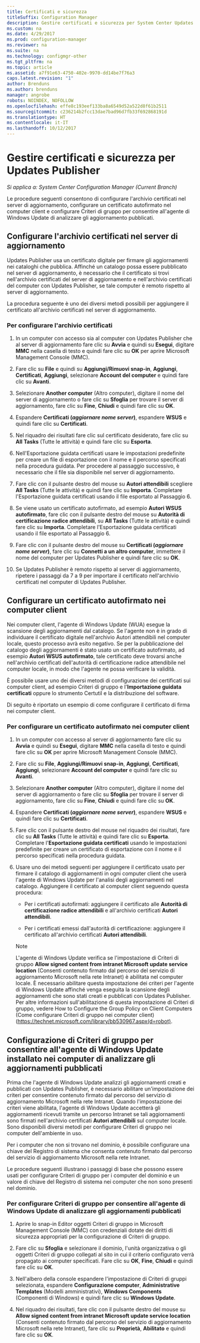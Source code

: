 ```yaml
---
title: Certificati e sicurezza
titleSuffix: Configuration Manager
description: Gestire certificati e sicurezza per System Center Updates Publisher
ms.custom: na
ms.date: 4/29/2017
ms.prod: configuration-manager
ms.reviewer: na
ms.suite: na
ms.technology: configmgr-other
ms.tgt_pltfrm: na
ms.topic: article
ms.assetid: a7f91e63-4750-402e-9970-dd14be7f76a3
caps.latest.revision: "1"
author: Brenduns
ms.author: brenduns
manager: angrobe
robots: NOINDEX, NOFOLLOW
ms.openlocfilehash: effe8c193eef133ba8a6549d52a522d8f61b2511
ms.sourcegitcommit: c236214b2fcc13dae7bad96d7fb33f692868191d
ms.translationtype: HT
ms.contentlocale: it-IT
ms.lasthandoff: 10/12/2017
---
```

# <a name="manage-certificates-and-security-for-updates-publisher"></a>Gestire certificati e sicurezza per Updates Publisher

*Si applica a: System Center Configuration Manager (Current Branch)*

Le procedure seguenti consentono di configurare l'archivio certificati nel server di aggiornamento, configurare un certificato autofirmato nel computer client e configurare Criteri di gruppo per consentire all'agente di Windows Update di analizzare gli aggiornamento pubblicati.

## <a name="configure-the-certificate-store-on-the-update-server"></a>Configurare l'archivio certificati nel server di aggiornamento
 Updates Publisher usa un certificato digitale per firmare gli aggiornamenti nei cataloghi che pubblica. Affinché un catalogo possa essere pubblicato nel server di aggiornamento, è necessario che il certificato si trovi nell'archivio certificati del server di aggiornamento e nell'archivio certificati del computer con Updates Publisher, se tale computer è remoto rispetto al server di aggiornamento.

La procedura seguente è uno dei diversi metodi possibili per aggiungere il certificato all'archivio certificati nel server di aggiornamento.

### <a name="to-configure-the-certificate-store"></a>Per configurare l'archivio certificati
1.  In un computer con accesso sia al computer con Updates Publisher che al server di aggiornamento fare clic su **Avvia** e quindi su **Esegui**, digitare **MMC** nella casella di testo e quindi fare clic su **OK** per aprire Microsoft Management Console (MMC).

2.  Fare clic su **File** e quindi su **Aggiungi/Rimuovi snap-in**, **Aggiungi**, **Certificati**, **Aggiungi**, selezionare **Account del computer** e quindi fare clic su **Avanti**.

3.  Selezionare **Another computer** (Altro computer), digitare il nome del server di aggiornamento o fare clic su **Sfoglia** per trovare il server di aggiornamento, fare clic su **Fine**, **Chiudi** e quindi fare clic su **OK**.

4.  Espandere **Certificati (*aggiornare nome server*)**, espandere **WSUS** e quindi fare clic su **Certificati**.

5.  Nel riquadro dei risultati fare clic sul certificato desiderato, fare clic su **All Tasks** (Tutte le attività) e quindi fare clic su **Esporta**.

6.  Nell'Esportazione guidata certificati usare le impostazioni predefinite per creare un file di esportazione con il nome e il percorso specificati nella procedura guidata. Per procedere al passaggio successivo, è necessario che il file sia disponibile nel server di aggiornamento.

7.  Fare clic con il pulsante destro del mouse su **Autori attendibili** scegliere **All Tasks** (Tutte le attività) e quindi fare clic su **Importa**. Completare l'Esportazione guidata certificati usando il file esportato al Passaggio 6.

8.  Se viene usato un certificato autofirmato, ad esempio **Autori WSUS autofirmato**, fare clic con il pulsante destro del mouse su **Autorità di certificazione radice attendibili**, su **All Tasks** (Tutte le attività) e quindi fare clic su **Importa**. Completare l'Esportazione guidata certificati usando il file esportato al Passaggio 6.

9.  Fare clic con il pulsante destro del mouse su **Certificati (*aggiornare nome server*)**, fare clic su **Connetti a un altro computer**, immettere il nome del computer per Updates Publisher e quindi fare clic su **OK**.

10. Se Updates Publisher è remoto rispetto al server di aggiornamento, ripetere i passaggi da 7 a 9 per importare il certificato nell'archivio certificati nel computer di Updates Publisher.



## <a name="configure-a-self-signing-certificate-on-client-computers"></a>Configurare un certificato autofirmato nei computer client
Nei computer client, l'agente di Windows Update (WUA) esegue la scansione degli aggiornamenti dal catalogo. Se l'agente non è in grado di individuare il certificato digitale nell'archivio Autori attendibili nel computer locale, questo processo avrà esito negativo. Se per la pubblicazione del catalogo degli aggiornamenti è stato usato un certificato autofirmato, ad esempio **Autori WSUS autofirmato**, tale certificato deve trovarsi anche nell'archivio certificati dell'autorità di certificazione radice attendibile nel computer locale, in modo che l'agente ne possa verificare la validità.

È possibile usare uno dei diversi metodi di configurazione dei certificati sui computer client, ad esempio Criteri di gruppo e l'**Importazione guidata certificati** oppure lo strumento Certutil e la distribuzione del software.

Di seguito è riportato un esempio di come configurare il certificato di firma nei computer client.

### <a name="to-configure-a-self-signing-certificate-on-client-computers"></a>Per configurare un certificato autofirmato nei computer client
1.  In un computer con accesso al server di aggiornamento fare clic su **Avvia** e quindi su **Esegui**, digitare **MMC** nella casella di testo e quindi fare clic su **OK** per aprire Microsoft Management Console (MMC).

2.  Fare clic su **File**, **Aggiungi/Rimuovi snap-in**, **Aggiungi**, **Certificati**, **Aggiungi**, selezionare **Account del computer** e quindi fare clic su **Avanti**.

3.  Selezionare **Another computer** (Altro computer), digitare il nome del server di aggiornamento o fare clic su **Sfoglia** per trovare il server di aggiornamento, fare clic su **Fine**, **Chiudi** e quindi fare clic su **OK**.

4.  Espandere **Certificati (*aggiornare nome server*)**, espandere **WSUS** e quindi fare clic su **Certificati**.

5.  Fare clic con il pulsante destro del mouse nel riquadro dei risultati, fare clic su **All Tasks** (Tutte le attività) e quindi fare clic su **Esporta**. Completare l'**Esportazione guidata certificati** usando le impostazioni predefinite per creare un certificato di esportazione con il nome e il percorso specificati nella procedura guidata.

6.  Usare uno dei metodi seguenti per aggiungere il certificato usato per firmare il catalogo di aggiornamenti in ogni computer client che userà l'agente di Windows Update per l'analisi degli aggiornamenti nel catalogo. Aggiungere il certificato al computer client seguendo questa procedura:

    -   Per i certificati autofirmati: aggiungere il certificato alle **Autorità di certificazione radice attendibili** e all'archivio certificati **Autori attendibili**.

    -   Per i certificati emessi dall'autorità di certificazione: aggiungere il certificato all'archivio certificati **Autori attendibili**.

    > [!NOTE]
    > L'agente di Windows Update verifica se l'impostazione di Criteri di gruppo **Allow signed content from intranet Microsoft update service location** (Consenti contenuto firmato dal percorso del servizio di aggiornamento Microsoft nella rete Intranet) è abilitata nel computer locale. È necessario abilitare questa impostazione dei criteri per l'agente di Windows Update affinché venga eseguita la scansione degli aggiornamenti che sono stati creati e pubblicati con Updates Publisher. Per altre informazioni sull'abilitazione di questa impostazione di Criteri di gruppo, vedere How to Configure the Group Policy on Client Computers (Come configurare Criteri di gruppo nei computer client)(https://technet.microsoft.com/library/bb530967.aspx(d=robot).



## <a name="configuring-group-policy-to-allow-wua-on-computers-to-scan-for-published-updates"></a>Configurazione di Criteri di gruppo per consentire all'agente di Windows Update installato nei computer di analizzare gli aggiornamenti pubblicati
Prima che l'agente di Windows Update analizzi gli aggiornamenti creati e pubblicati con Updates Publisher, è necessario abilitare un'impostazione dei criteri per consentire contenuto firmato dal percorso del servizio di aggiornamento Microsoft nella rete Intranet. Quando l'impostazione dei criteri viene abilitata, l'agente di Windows Update accetterà gli aggiornamenti ricevuti tramite un percorso Intranet se tali aggiornamenti sono firmati nell'archivio certificati **Autori attendibili** sul computer locale. Sono disponibili diversi metodi per configurare Criteri di gruppo nei computer dell'ambiente in uso.

Per i computer che non si trovano nel dominio, è possibile configurare una chiave del Registro di sistema che consenta contenuto firmato dal percorso del servizio di aggiornamento Microsoft nella rete Intranet.

Le procedure seguenti illustrano i passaggi di base che possono essere usati per configurare Criteri di gruppo per i computer del dominio e un valore di chiave del Registro di sistema nei computer che non sono presenti nel dominio.

### <a name="to-configure-group-policy-to-allow-wua-to-scan-for-published-updates"></a>Per configurare Criteri di gruppo per consentire all'agente di Windows Update di analizzare gli aggiornamenti pubblicati
1.  Aprire lo snap-in Editor oggetti Criteri di gruppo in Microsoft Management Console (MMC) con credenziali dotate dei diritti di sicurezza appropriati per la configurazione di Criteri di gruppo.

2.  Fare clic su **Sfoglia** e selezionare il dominio, l'unità organizzativa o gli oggetti Criteri di gruppo collegati al sito in cui il criterio configurato verrà propagato ai computer specificati. Fare clic su **OK**, **Fine**, **Chiudi** e quindi fare clic su **OK**.

3.  Nell'albero della console espandere l'impostazione di Criteri di gruppi selezionata, espandere **Configurazione computer**, **Administrative Templates** (Modelli amministrativi), **Windows Components** (Componenti di Windows) e quindi fare clic su **Windows Update**.

4.  Nel riquadro dei risultati, fare clic con il pulsante destro del mouse su **Allow signed content from intranet Microsoft update service location** (Consenti contenuto firmato dal percorso del servizio di aggiornamento Microsoft nella rete Intranet), fare clic su **Proprietà**, **Abilitato** e quindi fare clic su **OK**.
